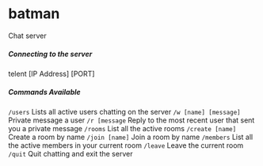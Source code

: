 # batman
Chat server


##### Connecting to the server
telent [IP Address] [PORT]

##### Commands Available
`/users` Lists all active users chatting on the server
`/w [name] [message]` Private message a user
`/r [message` Reply to the most recent user that sent you a private message
`/rooms` List all the active rooms
`/create [name]` Create a room by name
`/join [name]` Join a room by name
`/members` List all the active members in your current room
`/leave` Leave the current room
`/quit` Quit chatting and exit the server

